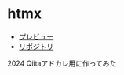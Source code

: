 # htmx
- [プレビュー](https://shimajima-eiji.github.io/Hosting2/htmx/helloworld.html)
- [リポジトリ](https://github.com/shimajima-eiji/Hosting2/tree/main/htmx)

2024 Qiitaアドカレ用に作ってみた
